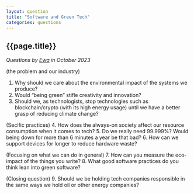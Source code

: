 ```yaml
---
layout: question
title: "Software and Green Tech"
categories: questions
---
```


## {{page.title}}

_Questions by <a href="https://twitter.com/lost_semicolon">Ewa</a> in October 2023_

(the problem and our industry)
1. Why should we care about the environmental impact of the systems we produce?
2. Would “being green” stifle creativity and innovation?
3. Should we, as technologists, stop technologies such as blockchain/crypto (with its high energy usage) until we have a better grasp of reducing climate change?

(Secific practices)
4. How does the always-on society affect our resource consumption when it comes to tech?
5. Do we really need 99.999%? Would being down for more than 6 minutes a year be that bad?
6. How can we support devices for longer to reduce hardware waste?

(Focusing on what we can do in general)
7. How can you measure the eco-impact of the things you write?
8. What good software practices do you think lean into green software?

(Closing question)
9. Should we be holding tech companies responsible in the same ways we hold oil or other energy companies?
